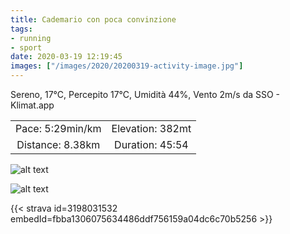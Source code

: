 ```yaml
---
title: Cademario con poca convinzione
tags:
- running
- sport
date: 2020-03-19 12:19:45
images: ["/images/2020/20200319-activity-image.jpg"]
---
```


Sereno, 17°C, Percepito 17°C, Umidità 44%, Vento 2m/s da SSO - Klimat.app

| | |
| :-: | :-: |
| Pace: 5:29min/km | Elevation: 382mt |
| Distance: 8.38km | Duration: 45:54 |

![alt text](/images/2020/20200319-activity-image.jpg "Image")


![alt text](/images/2020/20200319-activity-map.png "map")


{{< strava id=3198031532 embedId=fbba1306075634486ddf756159a04dc6c70b5256 >}}
